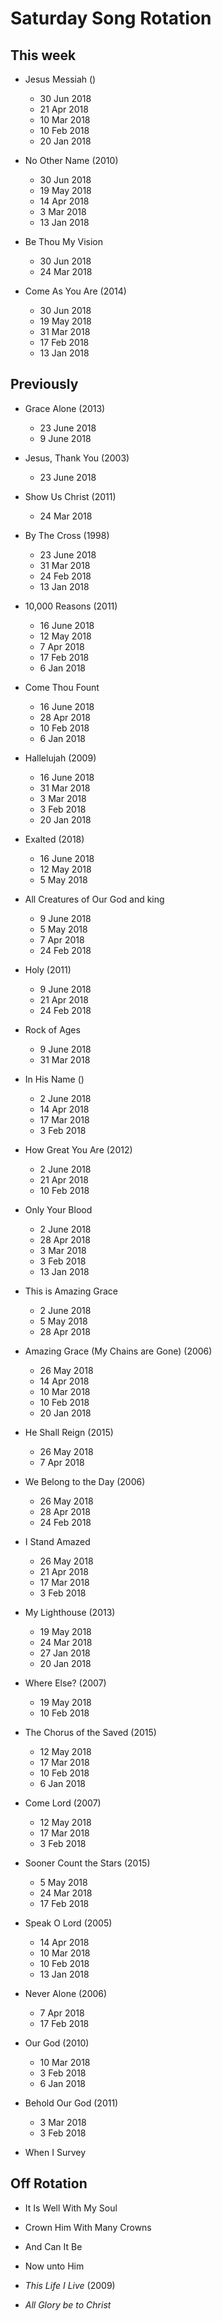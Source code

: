 ﻿# Saturday Song Rotation

## This week

* Jesus Messiah ()
  * 30 Jun 2018
  * 21 Apr 2018
  * 10 Mar 2018
  * 10 Feb 2018
  * 20 Jan 2018

* No Other Name (2010)
  * 30 Jun 2018
  * 19 May 2018
  * 14 Apr 2018
  * 3 Mar 2018
  * 13 Jan 2018

* Be Thou My Vision
  * 30 Jun 2018
  * 24 Mar 2018

* Come As You Are (2014)
  * 30 Jun 2018
  * 19 May 2018
  * 31 Mar 2018
  * 17 Feb 2018
  * 13 Jan 2018

## Previously

* Grace Alone (2013)
  * 23 June 2018
  * 9 June 2018

* Jesus, Thank You (2003)
  * 23 June 2018

* Show Us Christ (2011)
  * 24 Mar 2018

* By The Cross (1998)
  * 23 June 2018
  * 31 Mar 2018
  * 24 Feb 2018
  * 13 Jan 2018

* 10,000 Reasons (2011)
  * 16 June 2018
  * 12 May 2018
  * 7 Apr 2018
  * 17 Feb 2018
  * 6 Jan 2018

* Come Thou Fount
  * 16 June 2018
  * 28 Apr 2018
  * 10 Feb 2018
  * 6 Jan 2018

* Hallelujah (2009)
  * 16 June 2018
  * 31 Mar 2018
  * 3 Mar 2018
  * 3 Feb 2018
  * 20 Jan 2018

* Exalted (2018)
  * 16 June 2018
  * 12 May 2018
  * 5 May 2018

* All Creatures of Our God and king
  * 9 June 2018
  * 5 May 2018
  * 7 Apr 2018
  * 24 Feb 2018

* Holy (2011)
  * 9 June 2018
  * 21 Apr 2018
  * 24 Feb 2018

* Rock of Ages
  * 9 June 2018
  * 31 Mar 2018

* In His Name ()
  * 2 June 2018
  * 14 Apr 2018
  * 17 Mar 2018
  * 3 Feb 2018

* How Great You Are (2012)
  * 2 June 2018
  * 21 Apr 2018
  * 10 Feb 2018

* Only Your Blood
  * 2 June 2018
  * 28 Apr 2018
  * 3 Mar 2018
  * 3 Feb 2018
  * 13 Jan 2018

* This is Amazing Grace
  * 2 June 2018
  * 5 May 2018
  * 28 Apr 2018

* Amazing Grace (My Chains are Gone) (2006)
  * 26 May 2018
  * 14 Apr 2018
  * 10 Mar 2018
  * 10 Feb 2018
  * 20 Jan 2018

* He Shall Reign (2015)
  * 26 May 2018
  * 7 Apr 2018

* We Belong to the Day (2006)
  * 26 May 2018
  * 28 Apr 2018
  * 24 Feb 2018

* I Stand Amazed
  * 26 May 2018
  * 21 Apr 2018
  * 17 Mar 2018
  * 3 Feb 2018

* My Lighthouse (2013)
  * 19 May 2018
  * 24 Mar 2018
  * 27 Jan 2018
  * 20 Jan 2018

* Where Else? (2007)
  * 19 May 2018
  * 10 Feb 2018

* The Chorus of the Saved (2015)
  * 12 May 2018
  * 17 Mar 2018
  * 10 Feb 2018
  * 6 Jan 2018

* Come Lord (2007)
  * 12 May 2018
  * 17 Mar 2018
  * 3 Feb 2018

* Sooner Count the Stars (2015)
  * 5 May 2018
  * 24 Mar 2018
  * 17 Feb 2018

* Speak O Lord (2005)
  * 14 Apr 2018
  * 10 Mar 2018
  * 10 Feb 2018
  * 13 Jan 2018

* Never Alone (2006)
  * 7 Apr 2018
  * 17 Feb 2018

* Our God (2010)
  * 10 Mar 2018
  * 3 Feb 2018
  * 6 Jan 2018

* Behold Our God (2011)
  * 3 Mar 2018
  * 3 Feb 2018

* When I Survey

## Off Rotation

* It Is Well With My Soul

* Crown Him With Many Crowns

* And Can It Be

* Now unto Him

* *This Life I Live* (2009)

* *All Glory be to Christ*